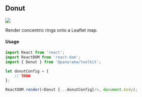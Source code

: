 ## Donut

<img src='https://cloud.githubusercontent.com/assets/1127259/11770150/744a4ec2-a1ac-11e5-8d45-c932e155ae0c.png'>

Render concentric rings onto a Leaflet map.

#### Usage
```js
import React from 'react';
import ReactDOM from 'react-dom';
import { Donut } from '@panorama/toolkit';

let donutConfig = {
	// TODO
};

ReactDOM.render(<Donut {...donutConfig}/>, document.body);
```

